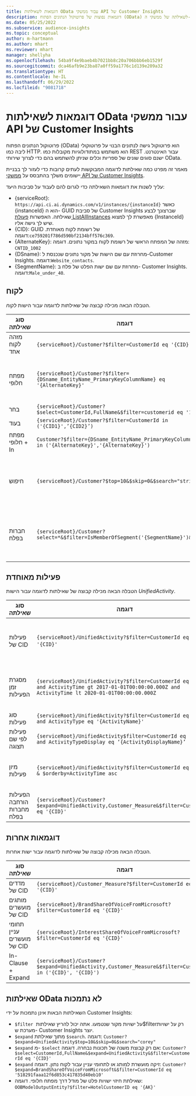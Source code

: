 ```yaml
---
title: דוגמאות לשאילתות OData עבור ממשקי API של Customer Insights
description: דוגמאות נפוצות של פרוטוקול הנתונים הפתוח (OData) לשאילתה של ממשקי ה-API של Customer Insights כדי לסקור נתונים.
ms.date: 05/25/2022
ms.subservice: audience-insights
ms.topic: conceptual
author: m-hartmann
ms.author: mhart
ms.reviewer: mhart
manager: shellyha
ms.openlocfilehash: 54ba9f4e9baeb4b7021bb8c20a706bbb6eb1529f
ms.sourcegitcommit: dca46afb9e23ba87a0ff59a1776c1d139e209a32
ms.translationtype: HT
ms.contentlocale: he-IL
ms.lasthandoff: 06/29/2022
ms.locfileid: "9081718"
---
```

# <a name="odata-query-examples-for-customer-insights-apis"></a>דוגמאות לשאילתות OData עבור ממשקי API של Customer Insights

פרוטוקול הנתונים הפתוח (OData) הוא פרוטוקול גישה לנתונים הבנוי על פרוטוקולי ליבה כמו HTTP. הוא משתמש במתודולוגיות מקובלות כמו REST עבור האינטרנט. ישנם סוגים שונים של ספריות וכלים שניתן להשתמש בהם כדי לצרוך שירותי OData.

מאמר זה מפרט כמה שאילתות לדוגמה המבוקשות לעתים קרובות כדי לעזור לך בבניית יישומים משלך בהתבסס על [ממשקי API של Customer Insights](apis.md).

עליך לשנות את דוגמאות השאילתה כדי לגרום להם לעבוד על סביבות היעד: 

- {serviceRoot}: `https://api.ci.ai.dynamics.com/v1/instances/{instanceId}` כאשר {instanceId} הוא ה- GUID של סביבת Customer Insights שברצונך לבצע שאילתה. האפשרות [פעולת ListAllInstances](https://developer.ci.ai.dynamics.com/api-details#api=CustomerInsights&operation=Get-all-instances) מאפשרת לך למצוא {InstanceId} שיש לך גישה אליו.
- {CID}: ‏GUID של רשומת לקוח מאוחדת. דוגמה:`ce759201f786d590bf2134bff576c369`.
- {AlternateKey}: מזהה של המפתח הראשי של רשומת לקוח במקור נתונים. דוגמה: `CNTID_1002`
- {DSname}: מחרוזת עם שם הישות של מקור נתונים שנכנסת ל-Customer Insights. דוגמה:`Website_contacts`.
- {SegmentName}: מחרוזת עם שם ישות הפלט של פלח ב- Customer Insights. דוגמה:`Male_under_40`.

## <a name="customer"></a>לקוח

הטבלה הבאה מכילה קבוצה של שאילתות לדוגמה עבור הישות *לקוח*.

|סוג שאילתה |דוגמה  | הערה  |
|---------|---------|---------|
|מזהה לקוח אחד     | `{serviceRoot}/Customer?$filter=CustomerId eq '{CID}'`          |  |
|מפתח חלופי    | `{serviceRoot}/Customer?$filter={DSname_EntityName_PrimaryKeyColumnName} eq '{AlternateKey}'`         |  מפתחות חלופיים נשארים בישות הלקוח המאוחדת       |
|בחר   | `{serviceRoot}/Customer?$select=CustomerId,FullName&$filter=customerid eq '1'`        |         |
|בעוד    | `{serviceRoot}/Customer?$filter=CustomerId in ('{CID1}',’{CID2}’)`        |         |
|מפתח חלופי + In   | `Customer?$filter={DSname_EntityName_PrimaryKeyColumnName} in ('{AlternateKey}','{AlternateKey}')`         |         |
|חיפוש  | `{serviceRoot}/Customer?$top=10&$skip=0&$search="string"`        |   מחזירה את 10 התוצאות המובילות עבור מחרוזת חיפוש      |
|חברות בפלח  | `{serviceRoot}/Customer?select=*&$filter=IsMemberOfSegment('{SegmentName}')&$top=10`     | מחזירה מספר שורות מוגדר מראש מיישות הפילוח.      |

## <a name="unified-activity"></a>פעילות מאוחדת

הטבלה הבאה מכילה קבוצה של שאילתות לדוגמה עבור הישות *UnifiedActivity*.

|סוג שאילתה |דוגמה  | הערה  |
|---------|---------|---------|
|פעילות של CID     | `{serviceRoot}/UnifiedActivity?$filter=CustomerId eq '{CID}'`          | מפרט פעילויות של פרופיל לקוח ספציפי |
|מסגרת זמן הפעילות    | `{serviceRoot}/UnifiedActivity?$filter=CustomerId eq '{CID}' and ActivityTime gt 2017-01-01T00:00:00.000Z and ActivityTime lt 2020-01-01T00:00:00.000Z`     |  פעילויות של פרופיל לקוח במסגרת זמן       |
|סוג פעילות    |   `{serviceRoot}/UnifiedActivity?$filter=CustomerId eq '{CID}' and ActivityType eq '{ActivityName}'`        |         |
|פעילות לפי שם תצוגה     | `{serviceRoot}/UnifiedActivity$filter=CustomerId eq ‘{CID}’ and ActivityTypeDisplay eq ‘{ActivityDisplayName}’`        | |
|מיון פעילות    | `{serviceRoot}/UnifiedActivity?$filter=CustomerId eq ‘{CID}’ & $orderby=ActivityTime asc`     |  מיין פעילויות בסדר עולה או יורד       |
|הפעילות הורחבה מחברות בפלח  |   `{serviceRoot}/Customer?$expand=UnifiedActivity,Customer_Measure&$filter=CustomerId eq '{CID}'`     |         |

## <a name="other-examples"></a>דוגמאות אחרות

הטבלה הבאה מכילה קבוצה של שאילתות לדוגמה עבור ישות אחרות.

|סוג שאילתה |דוגמה  | הערה  |
|---------|---------|---------|
|מדדים של CID    | `{serviceRoot}/Customer_Measure?$filter=CustomerId eq '{CID}'`          |  |
|מותגים מועשרים של CID    | `{serviceRoot}/BrandShareOfVoiceFromMicrosoft?$filter=CustomerId eq '{CID}'`  |       |
|תחומי עניין מועשרים של CID    |   `{serviceRoot}/InterestShareOfVoiceFromMicrosoft?$filter=CustomerId eq '{CID}'`       |         |
|In-Clause + Expand     | `{serviceRoot}/Customer?$expand=UnifiedActivity,Customer_Measure&$filter=CustomerId in ('{CID}', '{CID}')`         | |

## <a name="not-supported-odata-queries"></a>שאילתות OData לא נתמכות

השאילתות הבאות אינן נתמכות על ידי Customer Insights:

- `$filter` על ישויות מקור שנטמעו. אתה יכול להריץ שאילתות ‏$‎‏filter‎‏ רק על ישויות מערכת ש- Customer Insights יוצר.
- `$expand` מתוך שאילתת `$search`. דוגמה: `Customer?$expand=UnifiedActivity$top=10&$skip=0&$search="corey"`
- `$expand` מ- `$select` אם רק קבוצת משנה של תכונות נבחרה. דוגמה: `Customer?$select=CustomerId,FullName&$expand=UnifiedActivity&$filter=CustomerId eq '{CID}'`
- `$expand` זיקה מועשרת למותג או לתחומי עניין עבור לקוח נתון. דוגמה: `Customer?$expand=BrandShareOfVoiceFromMicrosoft&$filter=CustomerId eq '518291faaa12f6d853c417835d40eb10'`
- שאילתת חיזוי ישויות פלט של מודל דרך מפתח חלופי. דוגמה: `OOBModelOutputEntity?$filter=HotelCustomerID eq '{AK}'`
